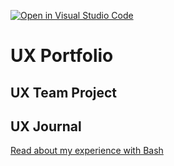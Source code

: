 [![Open in Visual Studio Code](https://classroom.github.com/assets/open-in-vscode-f059dc9a6f8d3a56e377f745f24479a46679e63a5d9fe6f495e02850cd0d8118.svg)](https://classroom.github.com/online_ide?assignment_repo_id=6804828&assignment_repo_type=AssignmentRepo)
# UX Portfolio


## UX Team Project


## UX Journal

[Read about my experience with Bash](j01/)
